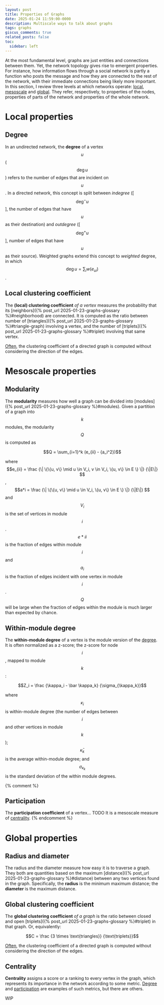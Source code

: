 ```yaml
---
layout: post
title: Properties of Graphs
date: 2025-01-24 11:59:00-0000
description: Multiscale ways to talk about graphs
tags: graphs
giscus_comments: true
related_posts: false
toc:
  sidebar: left
---
```


At the most fundamental level, graphs are just entities and connections between them. Yet, the network topology gives rise to emergent properties. For instance, how information flows through a social network is partly a function who posts the message and how they are connected to the rest of the network, with their immediate connections being likely more important. In this section, I review three levels at which networks operate: [local](#local-properties), [mesoscale](#mesoscale-properties) and [global](#global-properties). They refer, respectively, to properties of the nodes, properties of parts of the network and properties of the whole network.

# Local properties

## Degree

In an undirected network, the **degree** of a vertex $$u$$ ($$\deg u$$) refers to the number of edges that are incident on $$u$$. In a directed network, this concept is split between _indegree_ ([$$\deg^- u$$], the number of edges that have $$u$$ as their destination) and _outdegree_ ([$$\deg^+ u$$], number of edges that have $$u$$ as their source). Weighted graphs extend this concept to _weighted_ degree, in which $$\deg u = \sum_{i} w(e_{ui})$$.

## Local clustering coefficient

The **(local) clustering coefficient** _of a vertex_ measures the probability that its [neighbors]({% post_url 2025-01-23-graphs-glossary %}#neighborhood) are connected. It is computed as the ratio between number of [triangles]({% post_url 2025-01-23-graphs-glossary %}#triangle-graph) involving a vertex, and the number of [triplets]({% post_url 2025-01-23-graphs-glossary %}#triplet) involving that same vertex.

[Often](https://igraph.org/r/doc/transitivity.html), the clustering coefficient of a directed graph is computed without considering the direction of the edges.

# Mesoscale properties

## Modularity

The **modularity** measures how well a graph can be divided into [modules]({% post_url 2025-01-23-graphs-glossary %}#modules). Given a partition of a graph into $$k$$ modules, the modularity $$Q$$ is computed as

$$Q = \sum_{i=1}^k (e_{ii} - {a_i^2})$$

where $$e_{ii} = \frac {\| \{\{u, v\} \mid u \in V_i, v \in V_i, \{u, v\} \in E \} \|} {\|E\|} $$,$$a*i = \frac {\| \{\{u, v\} \mid u \in V_i, \{u, v\} \in E \} \|} {\|E\|} $$ and $$V_i$$ is the set of vertices in module $$i$$. $$e*{ii}$$ is the fraction of edges within module $$i$$ and $$a_i$$ is the fraction of edges incident with one vertex in module $$i$$. $$Q$$ will be large when the fraction of edges within the module is much larger than expected by chance.

## Within-module degree

The **within-module degree** of a vertex is the module version of the [degree](#degree). It is often normalized as a z-score; the z-score for node $$i$$, mapped to module $$k$$:

$$Z_i = \frac {\kappa_i - \bar \kappa_k} {\sigma_{\kappa_k}}$$

where $$\kappa_i$$ is within-module degree (the number of edges between $$i$$ and other vertices in module $$k$$); $$\bar \kappa_k$$ is the average within-module degree; and $$\sigma_{\kappa_k}$$ is the standard deviation of the within module degrees.

{% comment %}
## Participation

The **participation coefficient** of a vertex... TODO
It is a mesoscale measure of [centrality](#centrality).
{% endcomment %}

# Global properties

## Radius and diameter

The radius and the diameter measure how easy it is to traverse a graph. They both are quantities based on the maximum [distance]({% post_url 2025-01-23-graphs-glossary %}#distance) between any two vertices found in the graph. Specifically, the **radius** is the minimum maximum distance; the **diameter** is the maximum distance.

## Global clustering coefficient

The **global clustering coefficient** _of a graph_ is the ratio between closed and open [triplets]({% post_url 2025-01-23-graphs-glossary %}#triplet) in that graph. Or, equivalently:

$$C = \frac {3 \times \text{triangles}} {\text{triplets}}$$

[Often](https://igraph.org/r/doc/transitivity.html), the clustering coefficient of a directed graph is computed without considering the direction of the edges.

## Centrality

**Centrality** assigns a score or a ranking to every vertex in the graph, which represents its importance in the network according to some metric. [Degree](#degree) and [participation](#participation) are examples of such metrics, but there are others.

WIP
